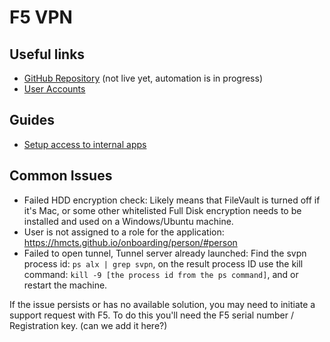 # F5 VPN

## Useful links

- [GitHub Repository](https://github.com/hmcts/azure-vpn-f5) (not live yet, automation is in progress)
- [User Accounts](accounts.md)

## Guides

- [Setup access to internal apps](VPN-routing-config.md)


## Common Issues

- Failed HDD encryption check: Likely means that FileVault is turned off if it's Mac, or some other whitelisted Full Disk encryption needs to be installed and used on a Windows/Ubuntu machine.
- User is not assigned to a role for the application: https://hmcts.github.io/onboarding/person/#person
- Failed to open tunnel, Tunnel server already launched: Find the svpn process id: `ps alx | grep svpn`, on the result process ID use the kill command: `kill -9 [the process id from the ps command]`, and or restart the machine.

If the issue persists or has no available solution, you may need to initiate a support request with F5. To do this you'll need the F5 serial number / Registration key.  (can we add it here?)

